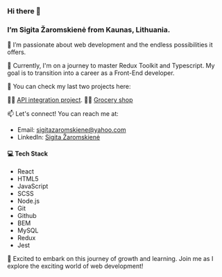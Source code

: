 ### Hi there 👋

### I’m Sigita Žaromskienė from Kaunas, Lithuania.

👀 I’m passionate about web development and the endless possibilities it offers.

🌱 Currently, I'm on a journey to master Redux Toolkit and Typescript. My goal is to transition into a career as a Front-End developer.

🧰 You can check my last two projects here: 

👩‍💻 [API integration project](https://sigitazaromskiene.github.io/Fun-API-Integration-Project/).
👩‍💻 [Grocery shop](https://sigitazaromskiene.github.io/Grocery-Shop/)

📫 Let's connect! You can reach me at:
- Email: sigitazaromskiene@yahoo.com
- LinkedIn: [Sigita Žaromskienė](https://www.linkedin.com/in/sigita-zaromskiene/)

#### 💻 Tech Stack
- React
- HTML5
- JavaScript
- SCSS
- Node.js
- Git
- Github
- BEM
- MySQL
- Redux 
- Jest


🚀 Excited to embark on this journey of growth and learning. Join me as I explore the exciting world of web development!
